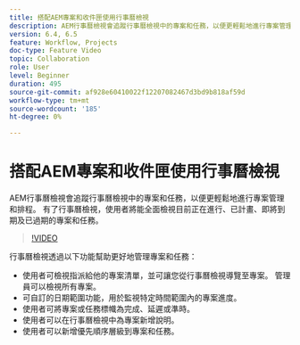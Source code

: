 ```yaml
---
title: 搭配AEM專案和收件匣使用行事曆檢視
description: AEM行事曆檢視會追蹤行事曆檢視中的專案和任務，以便更輕鬆地進行專案管理和排程。 有了行事曆檢視，使用者將能全面檢視目前正在進行、已計畫、即將到期及已過期的專案和任務。
version: 6.4, 6.5
feature: Workflow, Projects
doc-type: Feature Video
topic: Collaboration
role: User
level: Beginner
duration: 495
source-git-commit: af928e60410022f12207082467d3bd9b818af59d
workflow-type: tm+mt
source-wordcount: '185'
ht-degree: 0%

---
```



# 搭配AEM專案和收件匣使用行事曆檢視

AEM行事曆檢視會追蹤行事曆檢視中的專案和任務，以便更輕鬆地進行專案管理和排程。 有了行事曆檢視，使用者將能全面檢視目前正在進行、已計畫、即將到期及已過期的專案和任務。

>[!VIDEO](https://video.tv.adobe.com/v/16804?quality=12&learn=on)

行事曆檢視透過以下功能幫助更好地管理專案和任務：

* 使用者可檢視指派給他的專案清單，並可讓您從行事曆檢視導覽至專案。 管理員可以檢視所有專案。
* 可自訂的日期範圍功能，用於監視特定時間範圍內的專案進度。
* 使用者可將專案或任務標幟為完成、延遲或準時。
* 使用者可以在行事曆檢視中為專案新增說明。
* 使用者可以新增優先順序層級到專案和任務。
